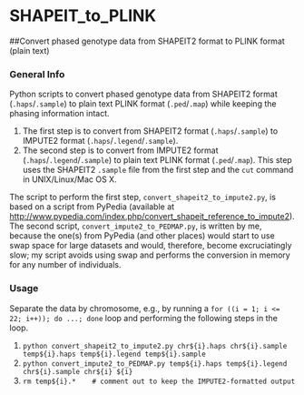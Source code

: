 # SHAPEIT_to_PLINK
##Convert phased genotype data from SHAPEIT2 format to PLINK format (plain text)

### General Info
Python scripts to convert phased genotype data from SHAPEIT2 format (`.haps`/`.sample`) to plain text PLINK format (`.ped`/`.map`) while
keeping the phasing information intact.
   1. The first step is to convert from SHAPEIT2 format (`.haps`/`.sample`) to IMPUTE2 format (`.haps`/`.legend`/`.sample`).
   2. The second step is to convert from IMPUTE2 format (`.haps`/`.legend`/`.sample`) to plain text PLINK format (`.ped`/`.map`).
   This step uses the SHAPEIT2 `.sample` file from the first step and the `cut` command in UNIX/Linux/Mac OS X.

The script to perform the first step, `convert_shapeit2_to_impute2.py`, is based on a script from PyPedia (available at
http://www.pypedia.com/index.php/convert_shapeit_reference_to_impute2). The second script, `convert_impute2_to_PEDMAP.py`, is written by me, because the one(s) from PyPedia (and other places) would start to use swap space for large datasets and would, therefore, become
excruciatingly slow; my script avoids using swap and performs the conversion in memory for any number of individuals.

### Usage
Separate the data by chromosome, e.g., by running a `for ((i = 1; i <= 22; i++)); do ...; done` loop and performing the following steps in the loop.
   1. `python convert_shapeit2_to_impute2.py chr${i}.haps chr${i}.sample temp${i}.haps temp${i}.legend temp${i}.sample`
   2. `python convert_impute2_to_PEDMAP.py temp${i}.haps temp${i}.legend chr${i}.sample chr${i} ${i}`
   3. `rm temp${i}.*    # comment out to keep the IMPUTE2-formatted output`
